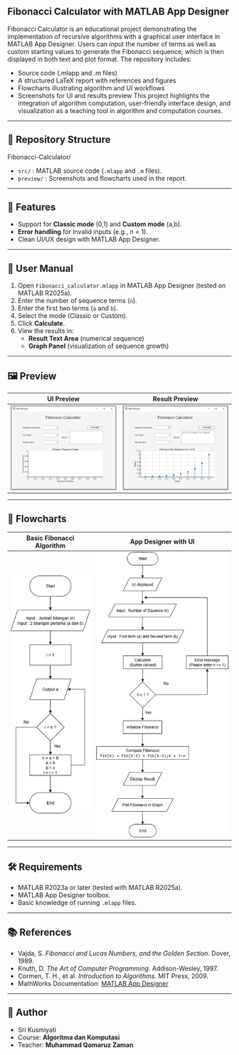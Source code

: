 ## Fibonacci Calculator with MATLAB App Designer

Fibonacci Calculator is an educational project demonstrating the implementation of recursive algorithms with a graphical user interface in MATLAB App Designer. Users can input the number of terms as well as custom starting values to generate the Fibonacci sequence, which is then displayed in both text and plot format. The repository includes:
- Source code (.mlapp and .m files)
- A structured LaTeX report with references and figures
- Flowcharts illustrating algorithm and UI workflows
- Screenshots for UI and results preview
This project highlights the integration of algorithm computation, user-friendly interface design, and visualization as a teaching tool in algorithm and computation courses.

---

## 📂 Repository Structure
Fibonacci-Calculator/
- `src/` : MATLAB source code (`.mlapp` and `.m` files).
- `preview/` : Screenshots and flowcharts used in the report.

---

## 🚀 Features
- Support for **Classic mode** (0,1) and **Custom mode** (a,b).
- **Error handling** for invalid inputs (e.g., n < 1).
- Clean UI/UX design with MATLAB App Designer.

---

## 📖 User Manual
1. Open `Fibonacci_calculator.mlapp` in MATLAB App Designer (tested on MATLAB R2025a).
2. Enter the number of sequence terms (`n`).
3. Enter the first two terms (`a` and `b`).
4. Select the mode (Classic or Custom).
5. Click **Calculate**.
6. View the results in:
   - **Result Text Area** (numerical sequence)
   - **Graph Panel** (visualization of sequence growth)

---

## 🖼️ Preview

| UI Preview | Result Preview |
|------------|----------------|
| ![UI](fibonacci-calculator/preview/screenshot_ui.png) | ![Result](fibonacci-calculator/preview/screenshot_result.png) |

---

## 🔎 Flowcharts

| Basic Fibonacci Algorithm | App Designer with UI |
|---------------------------|----------------------|
| ![Flowchart Basic](fibonacci-calculator/preview/flowchart_fibonacci.png) | ![Flowchart UI](fibonacci-calculator/preview/flowchart_ui.png) |

---

## 🛠️ Requirements
- MATLAB R2023a or later (tested with MATLAB R2025a).
- MATLAB App Designer toolbox.
- Basic knowledge of running `.mlapp` files.

---

## 📚 References
- Vajda, S. *Fibonacci and Lucas Numbers, and the Golden Section*. Dover, 1989.  
- Knuth, D. *The Art of Computer Programming*. Addison-Wesley, 1997.  
- Cormen, T. H., et al. *Introduction to Algorithms*. MIT Press, 2009.  
- MathWorks Documentation: [MATLAB App Designer](https://www.mathworks.com/help/matlab/app-designer.html)

---

## 👤 Author
- Sri Kusmiyati 
- Course: **Algoritma dan Komputasi**  
- Teacher: **Muhammad Qomaruz Zaman**  
